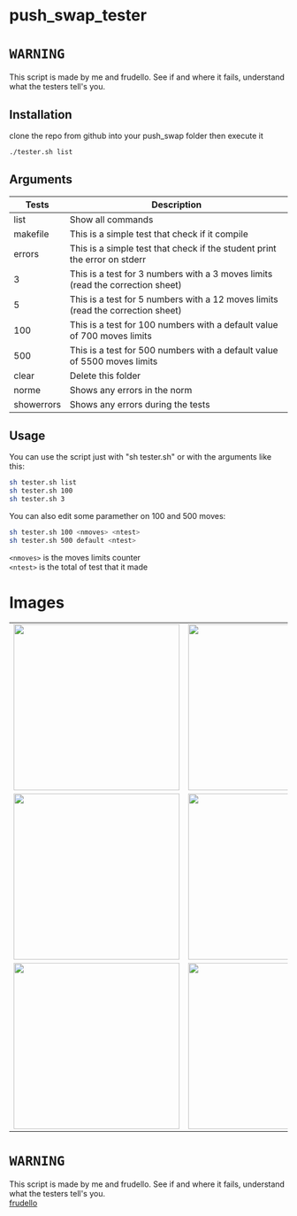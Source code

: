 # push_swap_tester

# `WARNING`
This script is made by me and frudello. See if and where it fails, understand what the testers tell's you.

## Installation

clone the repo from github into your push_swap folder then execute it
```sh
./tester.sh list
```
## Arguments

| Tests | Description |
| ------ | ---- |
| list | Show all commands |
| makefile | This is a simple test that check if it compile |
| errors | This is a simple test that check if the student print the error on stderr |
| 3 | This is a test for 3 numbers with a 3 moves limits (read the correction sheet) |
| 5 | This is a test for 5 numbers with a 12 moves limits (read the correction sheet) |
| 100 | This is a test for 100 numbers with a default value of 700 moves limits |
| 500 | This is a test for 500 numbers with a default value of 5500 moves limits |
| clear | Delete this folder |
| norme | Shows any errors in the norm |
| showerrors | Shows any errors during the tests |

## Usage

You can use the script just with "sh tester.sh" or with the arguments like this:
```sh
sh tester.sh list
sh tester.sh 100
sh tester.sh 3
```
You can also edit some paramether on 100 and 500 moves:
```sh
sh tester.sh 100 <nmoves> <ntest>
sh tester.sh 500 default <ntest>
```
`<nmoves>` is the moves limits counter\
`<ntest>` is the total of test that it made

# Images
<table>
	<tr>
		<td>
			<img src="https://i.imgur.com/utOf7D0.png" width="300" height=""></img>
		</td>
		<td>
			<img src="https://i.imgur.com/4Xih5EL.png" width="300" height=""></img>
		</td>
	</tr>
	<tr>
		<td>
			<img src="https://i.imgur.com/cRz8Tq1.png" width="300" height=""></img>
		</td>
		<td>
			<img src="https://i.imgur.com/FvzyUF2.png" width="300" height=""></img>
		</td>
	</tr>
	<tr>
		<td>
			<img src="https://i.imgur.com/NkZPZm1.png" width="300" height=""></img>
		</td>
		<td>
			<img src="https://i.imgur.com/F9fCd6m.png" width="300" height=""></img>
		</td>
	</tr>
</table>

# `WARNING`
This script is made by me and frudello. See if and where it fails, understand what the testers tell's you.\
<a href="https://github.com/frudello">frudello</a>
